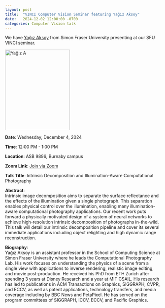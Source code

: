 ```yaml
---
layout: post
title:  "VINCI Computer Vision Seminar featuring Yağız Aksoy"
date:   2024-12-02 12:00:00 -0700
categories: Computer Vision talk
---
```


We have [Yağız Aksoy](https://yaksoy.github.io/) from Simon Fraser University presenting at our SFU VINCI seminar.

<img src="https://www.sfu.ca/content/sfu/fas/computing/people/faculty/faculty-members/yagiz-aksoy.img.-1617154655.png" width="210" height="260" alt="Yağız A">

**Date**: Wednesday, December 4, 2024  

**Time**: 12:00 PM - 1:00 PM  

**Location**: ASB 9896, Burnaby campus  

**Zoom Link**: [Join via Zoom](https://sfu.zoom.us/j/64266535876?pwd=WXRYdnorV0lJTDhCekhibDg5Y0xnZz09)

**Talk Title**: Intrinsic Decomposition and Illumination-Aware Computational Photography

**Abstract**:  
Intrinsic image decomposition aims to separate the surface reflectance and the effects of the illumination given a single photograph. This separation enables physical control over the illumination, enabling many illumination-aware computational photography applications. Our recent work puts forward a physically motivated design of a system of neural networks to achieve high-resolution intrinsic decomposition of photographs in-the-wild. This talk will detail our intrinsic decomposition pipeline and cover its several immediate applications including object relighting and high dynamic range reconstruction.

**Biography**:  
Yağız Aksoy is an assistant professor in the School of Computing Science at Simon Fraser University where he leads the Computational Photography Lab. His work focuses on understanding the physics of a scene from a single view with applications to inverse rendering, realistic image editing, and movie post-production. He received his PhD from ETH Zurich after spending 3 years at Disney Research and a year at MIT CSAIL. His research has led to publications in ACM Transactions on Graphics, SIGGRAPH, CVPR, and ECCV, as well as patent applications, technology transfers, and media coverage including by BBC News and PetaPixel. He has served on the program committees of SIGGRAPH, ICCV, ECCV, and Pacific Graphics.
